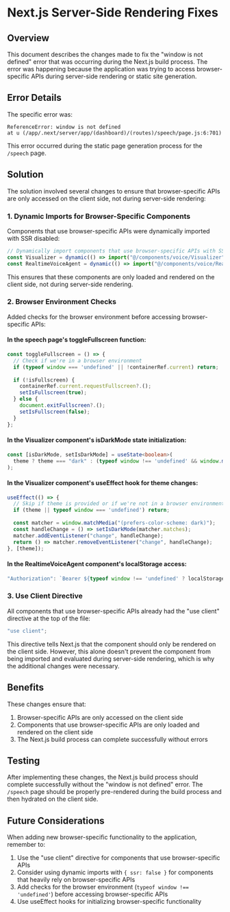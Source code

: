# Next.js Server-Side Rendering Fixes

## Overview

This document describes the changes made to fix the "window is not defined" error that was occurring during the Next.js build process. The error was happening because the application was trying to access browser-specific APIs during server-side rendering or static site generation.

## Error Details

The specific error was:

```
ReferenceError: window is not defined
at u (/app/.next/server/app/(dashboard)/(routes)/speech/page.js:6:701)
```

This error occurred during the static page generation process for the `/speech` page.

## Solution

The solution involved several changes to ensure that browser-specific APIs are only accessed on the client side, not during server-side rendering:

### 1. Dynamic Imports for Browser-Specific Components

Components that use browser-specific APIs were dynamically imported with SSR disabled:

```typescript
// Dynamically import components that use browser-specific APIs with SSR disabled
const Visualizer = dynamic(() => import("@/components/voice/Visualizer"), { ssr: false });
const RealtimeVoiceAgent = dynamic(() => import("@/components/voice/RealtimeVoiceAgent"), { ssr: false });
```

This ensures that these components are only loaded and rendered on the client side, not during server-side rendering.

### 2. Browser Environment Checks

Added checks for the browser environment before accessing browser-specific APIs:

#### In the speech page's toggleFullscreen function:

```typescript
const toggleFullscreen = () => {
  // Check if we're in a browser environment
  if (typeof window === 'undefined' || !containerRef.current) return;
  
  if (!isFullscreen) {
    containerRef.current.requestFullscreen?.();
    setIsFullscreen(true);
  } else {
    document.exitFullscreen?.();
    setIsFullscreen(false);
  }
};
```

#### In the Visualizer component's isDarkMode state initialization:

```typescript
const [isDarkMode, setIsDarkMode] = useState<boolean>(
  theme ? theme === "dark" : (typeof window !== 'undefined' && window.matchMedia("(prefers-color-scheme: dark)").matches) || false
);
```

#### In the Visualizer component's useEffect hook for theme changes:

```typescript
useEffect(() => {
  // Skip if theme is provided or if we're not in a browser environment
  if (theme || typeof window === 'undefined') return;
  
  const matcher = window.matchMedia("(prefers-color-scheme: dark)");
  const handleChange = () => setIsDarkMode(matcher.matches);
  matcher.addEventListener("change", handleChange);
  return () => matcher.removeEventListener("change", handleChange);
}, [theme]);
```

#### In the RealtimeVoiceAgent component's localStorage access:

```typescript
"Authorization": `Bearer ${typeof window !== 'undefined' ? localStorage.getItem("token") : ''}`,
```

### 3. Use Client Directive

All components that use browser-specific APIs already had the "use client" directive at the top of the file:

```typescript
"use client";
```

This directive tells Next.js that the component should only be rendered on the client side. However, this alone doesn't prevent the component from being imported and evaluated during server-side rendering, which is why the additional changes were necessary.

## Benefits

These changes ensure that:

1. Browser-specific APIs are only accessed on the client side
2. Components that use browser-specific APIs are only loaded and rendered on the client side
3. The Next.js build process can complete successfully without errors

## Testing

After implementing these changes, the Next.js build process should complete successfully without the "window is not defined" error. The `/speech` page should be properly pre-rendered during the build process and then hydrated on the client side.

## Future Considerations

When adding new browser-specific functionality to the application, remember to:

1. Use the "use client" directive for components that use browser-specific APIs
2. Consider using dynamic imports with `{ ssr: false }` for components that heavily rely on browser-specific APIs
3. Add checks for the browser environment (`typeof window !== 'undefined'`) before accessing browser-specific APIs
4. Use useEffect hooks for initializing browser-specific functionality